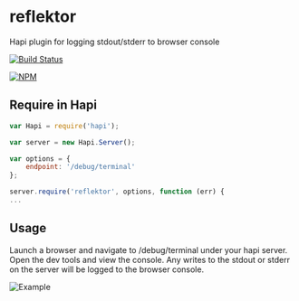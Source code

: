 reflektor
=========

Hapi plugin for logging stdout/stderr to browser console

[![Build Status](https://travis-ci.org/wpreul/reflektor.png)](https://travis-ci.org/wpreul/reflektor)

[![NPM](https://nodei.co/npm/reflektor.png?downloads=true&stars=true)](https://nodei.co/npm/reflektor/)


## Require in Hapi

```javascript
var Hapi = require('hapi');

var server = new Hapi.Server();

var options = {
    endpoint: '/debug/terminal'
};

server.require('reflektor', options, function (err) {
...
```

## Usage

Launch a browser and navigate to /debug/terminal under your hapi server.  Open the dev tools and view the
console.  Any writes to the stdout or stderr on the server will be logged to the browser console.

![Example](https://raw.github.com/wpreul/reflektor/master/img/reflektor_screen.png)